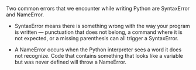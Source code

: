 Two common errors that we encounter while writing Python are SyntaxError and NameError.

- SyntaxError means there is something wrong with the way your program is written — punctuation that does not belong, a command where it is not expected, or a missing parenthesis can all trigger a SyntaxError.

- A NameError occurs when the Python interpreter sees a word it does not recognize. Code that contains something that looks like a variable but was never defined will throw a NameError.
